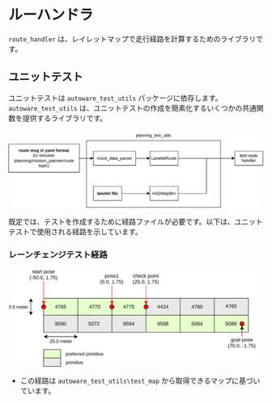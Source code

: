 # ルーハンドラ

`route_handler` は、レイレットマップで走行経路を計算するためのライブラリです。

## ユニットテスト

ユニットテストは `autoware_test_utils` パッケージに依存します。
`autoware_test_utils` は、ユニットテストの作成を簡素化するいくつかの共通関数を提供するライブラリです。

![route_handler_test](./images/route_handler_test.svg)

既定では、テストを作成するために経路ファイルが必要です。以下は、ユニットテストで使用される経路を示しています。

### レーンチェンジテスト経路

![lane_change_test_route](./images/lane_change_test_route.svg)

- この経路は `autoware_test_utils\test_map` から取得できるマップに基づいています。
